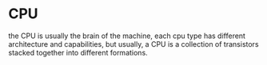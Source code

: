 # CPU
the CPU is usually the brain of the machine, each cpu type has different architecture and capabilities, but usually, a CPU is a collection of transistors stacked together into different formations. 